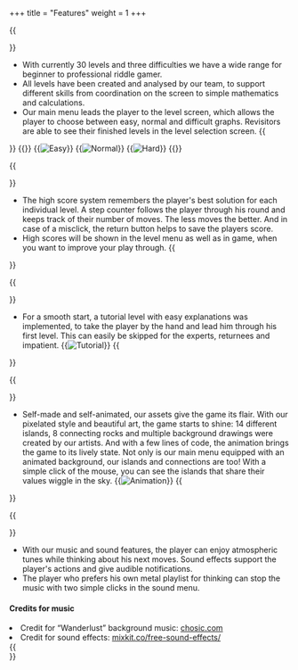 +++
title = "Features"
weight = 1
+++

{{<section title="Levels" >}}

- With currently 30 levels and three difficulties we have a wide range for beginner to professional riddle gamer.
- All levels have been created and analysed by our team, to support different skills from coordination on the screen to simple mathematics and calculations.
- Our main menu leads the player to the level screen, which allows the player to choose between easy, normal and difficult graphs. Revisitors are able to see their finished levels in the level selection screen.
{{</section>}}
{{<gallery>}}
{{<image src="easy.jpg" alt="Easy" caption="Difficulty: easy" >}}
{{<image src="normal.jpg" alt="Normal" caption="Difficulty: normal" >}}
{{<image src="hard.jpg" alt="Hard" caption="Difficulty: hard" >}}
{{</gallery>}}

{{<section title="Highscore" >}}
- The high score system remembers the player's best solution for each individual level. A step counter follows the player through his round and keeps track of their number of moves. The less moves the better. And in case of a misclick, the return button helps to save the players score.  
- High scores will be shown in the level menu as well as in game, when you want to improve your play through.
{{</section>}}

{{<section title="Tutorial" >}}
- For a smooth start, a tutorial level with easy explanations was implemented, to take the player by the hand and lead him through his first level. This can easily be skipped for the experts, returnees and impatient.
{{<image src="tutorialgif.gif" alt="Tutorial" caption="Animated tutorial">}}
{{</section>}}

{{<section title="Assets and Animation" >}}

- Self-made and self-animated, our assets give the game its flair. With our pixelated style and beautiful art, the game starts to shine: 14 different islands, 8 connecting rocks and multiple background drawings were created by our artists. And with a few lines of code, the animation brings the game to its lively state. Not only is our main menu equipped with an animated background, our islands and connections are too! With a simple click of the mouse, you can see the islands that share their values wiggle in the sky.
{{<image src="animations.gif" alt="Animation"  caption="Animated levels ">}}
{{</section>}}

{{<section title="Music" >}}
- With our music and sound features, the player can enjoy atmospheric tunes while thinking about his next moves. Sound effects support the player's actions and give audible notifications.
- The player who prefers his own metal playlist for thinking can stop the music with two simple clicks in the sound menu.
#### Credits for music
<li> Credit for “Wanderlust” background music: <a href="https://chosic.com">chosic.com</a></li>
<li>Credit for sound effects: <a href="https://mixkit.co/free-sound-effects/">mixkit.co/free-sound-effects/</a></li>
{{</section>}}

